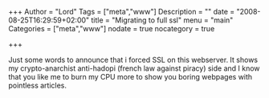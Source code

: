 +++
Author = "Lord"
Tags = ["meta","www"]
Description = ""
date = "2008-08-25T16:29:59+02:00"
title = "Migrating to full ssl"
menu = "main"
Categories = ["meta","www"]
nodate = true
nocategory = true

+++

Just some words to announce that i forced SSL on this webserver. It shows my crypto-anarchist anti-hadopi (french law against piracy) side and I know that you like me to burn my CPU more to show you boring webpages with pointless articles.
